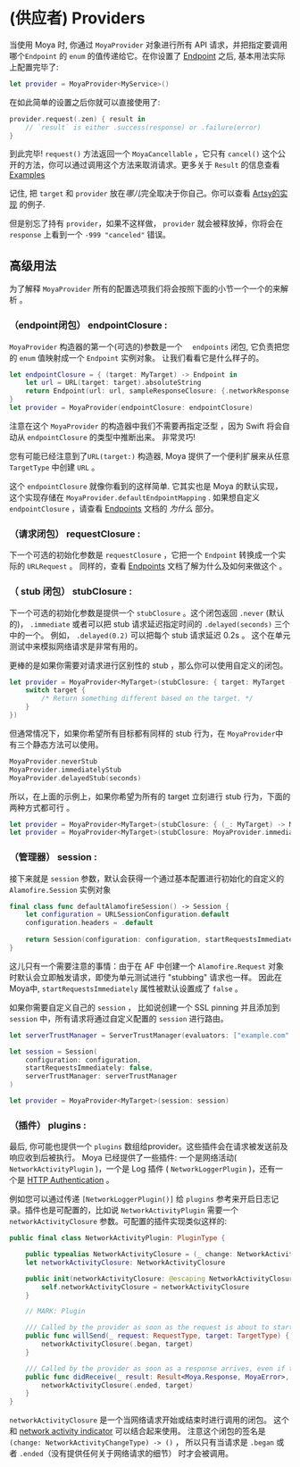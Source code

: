 # (供应者) Providers

当使用 Moya 时, 你通过 `MoyaProvider` 对象进行所有 API 请求，并把指定要调用哪个`Endpoint` 的 `enum` 的值传递给它。在你设置了 [Endpoint](Endpoints.md) 之后, 基本用法实际上配置完毕了:

```swift
let provider = MoyaProvider<MyService>()
```

在如此简单的设置之后你就可以直接使用了:

```swift
provider.request(.zen) { result in
    // `result` is either .success(response) or .failure(error)
}
```

到此完毕! `request()` 方法返回一个 `MoyaCancellable` ，它只有 `cancel()` 这个公开的方法，你可以通过调用这个方法来取消请求。更多关于 `Result` 的信息查看 [Examples](Examples) 

记住,  把 `target` 和 `provider` 放在*哪儿*完全取决于你自己。你可以查看 [Artsy的实现](https://github.com/artsy/eidolon/blob/master/Kiosk/App/Networking/ArtsyAPI.swift) 的例子.

但是别忘了持有 `provider`，如果不这样做， `provider` 就会被释放掉，你将会在 `response` 上看到一个 `-999 "canceled"` 错误。

## 高级用法

为了解释 `MoyaProvider` 所有的配置选项我们将会按照下面的小节一个一个的来解析 。

### （endpoint闭包） endpointClosure :

  `MoyaProvider` 构造器的第一个(可选的)参数是一个
　`endpoints` 闭包, 它负责把您的 `enum` 值映射成一个 `Endpoint` 实例对象。 让我们看看它是什么样子的。

```swift
let endpointClosure = { (target: MyTarget) -> Endpoint in
    let url = URL(target: target).absoluteString
    return Endpoint(url: url, sampleResponseClosure: {.networkResponse(200, target.sampleData)}, method: target.method, task: target.task)
}
let provider = MoyaProvider(endpointClosure: endpointClosure)
```

注意在这个 `MoyaProvider` 的构造器中我们不需要再指定泛型 ，因为 Swift 将会自动从 `endpointClosure` 的类型中推断出来。 非常灵巧!

您有可能已经注意到了`URL(target:)` 构造器, Moya 提供了一个便利扩展来从任意  `TargetType` 中创建 `URL` 。

这个 `endpointClosure` 就像你看到的这样简单. 它其实也是 Moya 的默认实现， 这个实现存储在 `MoyaProvider.defaultEndpointMapping` .
如果想自定义 `endpointClosure` ，请查看 [Endpoints](Endpoints.md) 文档的 _为什么_ 部分。

### （请求闭包） requestClosure :

下一个可选的初始化参数是 `requestClosure` ，它把一个 `Endpoint` 转换成一个实际的  `URLRequest` 。 同样的，查看 [Endpoints](Endpoints.md)
文档了解为什么及如何来做这个 。

### （ stub 闭包） stubClosure :

下一个可选的初始化参数是提供一个 `stubClosure` 。这个闭包返回 `.never` (默认的)， `.immediate` 或者可以把 stub 请求延迟指定时间的 `.delayed(seconds)` 三个中的一个。 例如， `.delayed(0.2)` 可以把每个 stub 请求延迟 0.2s 。 这个在单元测试中来模拟网络请求是非常有用的。

更棒的是如果你需要对请求进行区别性的 stub ，那么你可以使用自定义的闭包。

```swift
let provider = MoyaProvider<MyTarget>(stubClosure: { target: MyTarget -> Moya.StubBehavior in
    switch target {
        /* Return something different based on the target. */
    }
})
```

但通常情况下，如果你希望所有目标都有同样的 stub 行为，在 `MoyaProvider`中有三个静态方法可以使用。

```swift
MoyaProvider.neverStub
MoyaProvider.immediatelyStub
MoyaProvider.delayedStub(seconds)
```

所以，在上面的示例上，如果你希望为所有的 target 立刻进行 stub 行为，下面的两种方式都可行 。

```swift
let provider = MoyaProvider<MyTarget>(stubClosure: { (_: MyTarget) -> Moya.StubBehavior in return .immediate })
let provider = MoyaProvider<MyTarget>(stubClosure: MoyaProvider.immediatelyStub)
```

### （管理器） session :

接下来就是 `session` 参数，默认会获得一个通过基本配置进行初始化的自定义的 `Alamofire.Session` 实例对象

```swift
final class func defaultAlamofireSession() -> Session {
    let configuration = URLSessionConfiguration.default
    configuration.headers = .default
    
    return Session(configuration: configuration, startRequestsImmediately: false)
}
```

这儿只有一个需要注意的事情：由于在 AF 中创建一个 `Alamofire.Request` 对象时默认会立即触发请求，即使为单元测试进行 "stubbing" 请求也一样。 因此在Moya中, `startRequestsImmediately` 属性被默认设置成了 `false` 。

如果你需要自定义自己的 `session` ， 比如说创建一个 SSL pinning 并且添加到`session` 中，所有请求将通过自定义配置的 `session` 进行路由。

```swift
let serverTrustManager = ServerTrustManager(evaluators: ["example.com": PinnedCertificatesTrustEvaluator()])

let session = Session(
    configuration: configuration, 
    startRequestsImmediately: false, 
    serverTrustManager: serverTrustManager
)

let provider = MoyaProvider<MyTarget>(session: session)
```

### （插件） plugins :

最后, 你可能也提供一个 `plugins` 数组给provider。这些插件会在请求被发送前及响应收到后被执行。 Moya 已经提供了一些插件: 一个是网络活动( `NetworkActivityPlugin` )，一个是 Log 插件 ( `NetworkLoggerPlugin` )，还有一个是 [HTTP Authentication](Authentication.md) 。

例如您可以通过传递 `[NetworkLoggerPlugin()]` 给 `plugins` 参考来开启日志记录。插件也是可配置的，比如说 `NetworkActivityPlugin` 需要一个 `networkActivityClosure` 参数。可配置的插件实现类似这样的:

```swift
public final class NetworkActivityPlugin: PluginType {

    public typealias NetworkActivityClosure = (_ change: NetworkActivityChangeType, _ target: TargetType) -> Void
    let networkActivityClosure: NetworkActivityClosure

    public init(networkActivityClosure: @escaping NetworkActivityClosure) {
        self.networkActivityClosure = networkActivityClosure
    }

    // MARK: Plugin

    /// Called by the provider as soon as the request is about to start
    public func willSend(_ request: RequestType, target: TargetType) {
        networkActivityClosure(.began, target)
    }

    /// Called by the provider as soon as a response arrives, even if the request is canceled.
    public func didReceive(_ result: Result<Moya.Response, MoyaError>, target: TargetType) {
        networkActivityClosure(.ended, target)
    }
}
```

`networkActivityClosure` 是一个当网络请求开始或结束时进行调用的闭包。 这个和 [network activity indicator](https://github.com/thoughtbot/BOTNetworkActivityIndicator) 可以结合起来使用。
注意这个闭包的签名是 `(change: NetworkActivityChangeType) -> ()` ，
所以只有当请求是 `.began` 或者 `.ended`（没有提供任何关于网络请求的细节） 时才会被调用。
